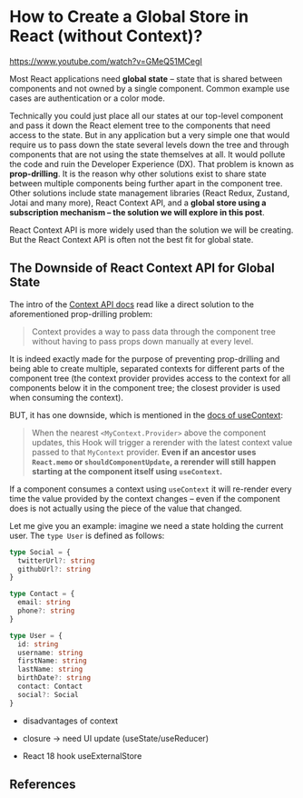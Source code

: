 # How to Create a Global Store in React (without Context)?

https://www.youtube.com/watch?v=GMeQ51MCegI


Most React applications need **global state** – state that is shared between components and not owned by a single component. Common example use cases are authentication or a color mode.

Technically you could just place all our states at our top-level component and pass it down the React element tree to the components that need access to the state. But in any application but a very simple one that would require us to pass down the state several levels down the tree and through components that are not using the state themselves at all. It would pollute the code and ruin the Developer Experience (DX). That problem is known as **prop-drilling**. It is the reason why other solutions exist to share state between multiple components being further apart in the component tree. Other solutions include state management libraries (React Redux, Zustand, Jotai and many more), React Context API, and a **global store using a subscription mechanism – the solution we will explore in this post**.

React Context API is more widely used than the solution we will be creating. But the React Context API is often not the best fit for global state.

## The Downside of React Context API for Global State

The intro of the [Context API docs](https://reactjs.org/docs/context.html) read like a direct solution to the aforementioned prop-drilling problem:

> Context provides a way to pass data through the component tree without having to pass props down manually at every level.

It is indeed exactly made for the purpose of preventing prop-drilling and being able to create multiple, separated contexts for different parts of the component tree (the context provider provides access to the context for all components below it in the component tree; the closest provider is used when consuming the context).

BUT, it has one downside, which is mentioned in the [docs of useContext](https://reactjs.org/docs/hooks-reference.html#usecontext):

> When the nearest `<MyContext.Provider>` above the component updates, this Hook will trigger a rerender with the latest context value passed to that `MyContext` provider. **Even if an ancestor uses `React.memo` or `shouldComponentUpdate`, a rerender will still happen starting at the component itself using `useContext`.**

If a component consumes a context using `useContext` it will re-render every time the value provided by the context changes – even if the component does is not actually using the piece of the value that changed.

Let me give you an example: imagine we need a state holding the current user. The `type User` is defined as follows:

```typescript
type Social = {
  twitterUrl?: string
  githubUrl?: string
}

type Contact = {
  email: string
  phone?: string
}

type User = {
  id: string
  username: string
  firstName: string
  lastName: string
  birthDate?: string
  contact: Contact
  social?: Social
}
```


- disadvantages of context

- closure -> need UI update (useState/useReducer)

- React 18 hook useExternalStore

## References